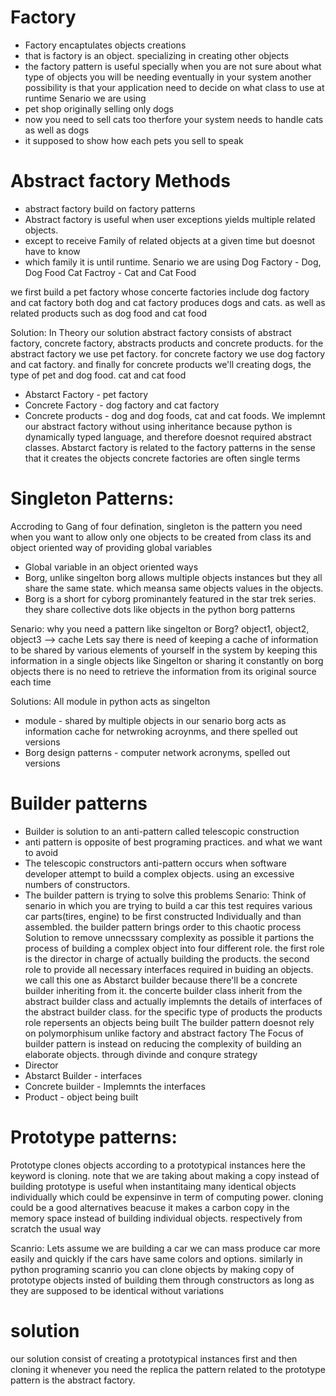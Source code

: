 # Factory
- Factory encaptulates objects creations
- that is factory is an object. specializing in creating other objects
- the factory pattern is useful specially when you are not sure about what type of
  objects you will be needing eventually in your system another possibility is that
  your application need to decide on what class to use at runtime
Senario we are using
- pet shop originally selling only dogs
- now you need to sell cats too therfore your system needs to handle cats as well as dogs
- it supposed to show how each pets you sell to speak

# Abstract factory Methods
- abstract factory build on factory patterns
- Abstract factory is useful when user exceptions yields multiple related objects.
- except to receive Family of related objects at a given time but doesnot have to know
- which family it is until runtime.
Senario we are using
Dog Factory - Dog, Dog Food
Cat Factroy - Cat and Cat Food

we first build a pet factory whose concerte factories include dog factory and cat factory
both dog and cat factory produces dogs and cats. as well as related products such as
dog food and cat food

Solution:
In Theory our solution abstract factory consists of abstract factory, concrete factory, abstracts products and concrete products. for the abstract factory we use pet factory. for concrete factory 
we use dog factory and cat factory. and finally for concrete products we'll creating dogs, the type
of pet and dog food. cat and cat food
- Abstarct Factory - pet factory
- Concrete Factory - dog factory and cat factory
- Concrete products - dog and dog foods, cat and cat foods.
We implemnt our abstract factory without using inheritance because python is dynamically typed
language, and therefore doesnot required abstract classes. Abstarct factory is related to the
factory patterns in the sense that it creates the objects concrete factories are often single terms

# Singleton Patterns:
Accroding to Gang of four defination, singleton is the pattern you need when you want
to allow only one objects to be created from class its and object oriented way of providing
global variables
- Global variable in an object oriented ways
- Borg, unlike singelton borg allows multiple objects instances but they all share the same state.
  which meansa same objects values in the objects.
- Borg is a short for cyborg prominantely featured in the star trek series.
  they share collective dots like objects in the python borg patterns

Senario:
why you need a pattern like singelton or Borg?
object1, object2, object3 --> cache
Lets say there is need of keeping a cache of information to be shared by various
elements of yourself in the system by keeping this information in a single objects
like Singelton or sharing it constantly on borg objects there is no need to retrieve
the information from its original source each time

Solutions:
All module in python acts as singelton
- module - shared by multiple objects
in our senario borg acts as information cache for netwroking acroynms, and there
spelled out versions
- Borg design patterns - computer network acronyms, spelled out versions

# Builder patterns
- Builder is solution to an anti-pattern called telescopic construction
- anti pattern is opposite of best programing practices. and what we want to avoid
- The telescopic constructors anti-pattern occurs when software developer attempt to
  build a complex objects. using an excessive numbers of constructors.
- The builder pattern is trying to solve this problems
Senario:
Think of senario in which you are trying to build a car this test requires
various car parts(tires, engine) to be first constructed Individually and 
than assembled. the builder pattern brings order to this chaotic process
Solution
to remove unnecsssary complexity as possible it partions the process of building
a complex object into four different role. the first role is the director
in charge of actually building the products. the second role to provide
all necessary interfaces required in buiding an objects. we call this one as
Abstarct builder because there'll be a concrete builder inheriting from it.
the concerte builder class inherit from the abstract builder class and actually
implemnts the details of interfaces of the abstract builder class. for the 
specific type of products the products role repersents an objects being built
The builder pattern doesnot rely on polymorphisum unlike factory and abstract
factory
The Focus of builder pattern is instead on reducing the complexity of building
an elaborate objects. through divinde and conqure strategy
- Director
- Abstarct Builder - interfaces
- Concrete builder - Implemnts the interfaces
- Product - object being built

# Prototype patterns:
Prototype clones objects according to a prototypical instances
here the keyword is cloning. note that we are taking about making
a copy instead of building prototype is useful when instantitaing
many identical objects individually which could be expensinve in 
term of computing power.
cloning could be a good alternatives beacuse it makes a carbon copy
in the memory space instead of building individual objects.
respectively from scratch the usual way

Scanrio:
Lets assume we are building a car we can mass produce car more easily and quickly
if the cars have same colors and options. similarly in python programing
scanrio you can clone objects by making copy of prototype objects insted of 
building them through constructors as long as they are supposed to be 
identical without variations

# solution
our solution consist of creating a prototypical instances first
and then cloning it whenever you need the replica the pattern related to
the prototype pattern is the abstract factory.





